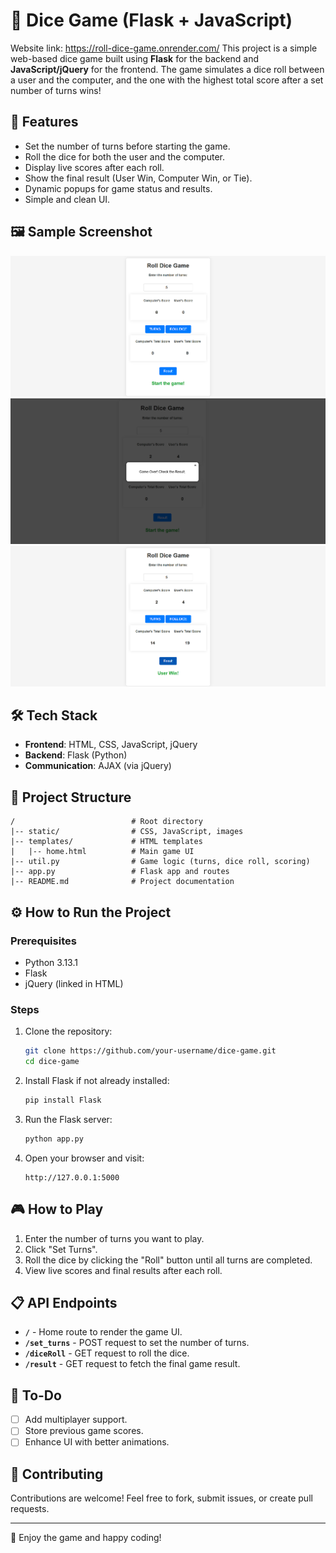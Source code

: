 # 🎲 Dice Game (Flask + JavaScript)
Website link: https://roll-dice-game.onrender.com/ 
This project is a simple web-based dice game built using **Flask** for the backend and **JavaScript/jQuery** for the frontend. The game simulates a dice roll between a user and the computer, and the one with the highest total score after a set number of turns wins!

## 🚀 Features
- Set the number of turns before starting the game.
- Roll the dice for both the user and the computer.
- Display live scores after each roll.
- Show the final result (User Win, Computer Win, or Tie).
- Dynamic popups for game status and results.
- Simple and clean UI.
## 🖼️ Sample Screenshot
![Game Screenshot](./static/img/img1.png)
![Game Screenshot](./static/img/img2.png)
![Game Screenshot](./static/img/img3.png)


## 🛠️ Tech Stack
- **Frontend**: HTML, CSS, JavaScript, jQuery
- **Backend**: Flask (Python)
- **Communication**: AJAX (via jQuery)

## 📂 Project Structure
```
/                          # Root directory
|-- static/                # CSS, JavaScript, images
|-- templates/             # HTML templates
|   |-- home.html          # Main game UI
|-- util.py                # Game logic (turns, dice roll, scoring)
|-- app.py                 # Flask app and routes
|-- README.md              # Project documentation
```

## ⚙️ How to Run the Project
### Prerequisites
- Python 3.13.1
- Flask
- jQuery (linked in HTML)

### Steps
1. Clone the repository:
   ```bash
   git clone https://github.com/your-username/dice-game.git
   cd dice-game
   ```
2. Install Flask if not already installed:
   ```bash
   pip install Flask
   ```
3. Run the Flask server:
   ```bash
   python app.py
   ```
4. Open your browser and visit:
   ```
   http://127.0.0.1:5000
   ```

## 🎮 How to Play
1. Enter the number of turns you want to play.
2. Click "Set Turns".
3. Roll the dice by clicking the "Roll" button until all turns are completed.
4. View live scores and final results after each roll.

## 📋 API Endpoints
- **`/`** - Home route to render the game UI.
- **`/set_turns`** - POST request to set the number of turns.
- **`/diceRoll`** - GET request to roll the dice.
- **`/result`** - GET request to fetch the final game result.

## 📝 To-Do
- [ ] Add multiplayer support.
- [ ] Store previous game scores.
- [ ] Enhance UI with better animations.

## 🤝 Contributing
Contributions are welcome! Feel free to fork, submit issues, or create pull requests.


---
🎉 Enjoy the game and happy coding!

